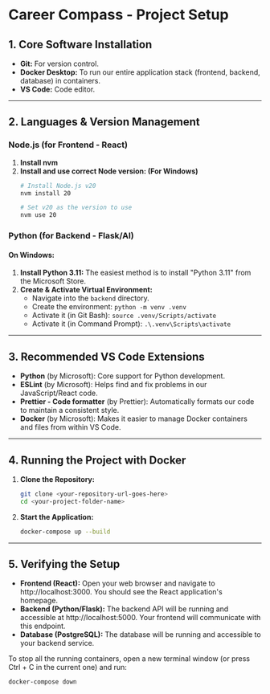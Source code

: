 # Career Compass - Project Setup

## 1. Core Software Installation

* **Git:** For version control.
* **Docker Desktop:** To run our entire application stack (frontend, backend, database) in containers. 
* **VS Code:** Code editor.

---

## 2. Languages & Version Management

### Node.js (for Frontend - React)

1. **Install nvm**
2. **Install and use correct Node version: (For Windows)**
    ```bash
    # Install Node.js v20
    nvm install 20

    # Set v20 as the version to use
    nvm use 20
    ```

### Python (for Backend - Flask/AI)

#### On Windows:

1.  **Install Python 3.11:** The easiest method is to install "Python 3.11" from the Microsoft Store.
2.  **Create & Activate Virtual Environment:**
    * Navigate into the `backend` directory.
    * Create the environment: `python -m venv .venv`
    * Activate it (in Git Bash): `source .venv/Scripts/activate`
    * Activate it (in Command Prompt): `.\.venv\Scripts\activate`

---

## 3. Recommended VS Code Extensions

* **Python** (by Microsoft): Core support for Python development.
* **ESLint** (by Microsoft): Helps find and fix problems in our JavaScript/React code.
* **Prettier - Code formatter** (by Prettier): Automatically formats our code to maintain a consistent style.
* **Docker** (by Microsoft): Makes it easier to manage Docker containers and files from within VS Code.

--- 

## 4. Running the Project with Docker

1. **Clone the Repository:**
    ```bash
    git clone <your-repository-url-goes-here>
    cd <your-project-folder-name>
    ```

2. **Start the Application:**
    ```bash
    docker-compose up --build
    ```

--- 

## 5. Verifying the Setup

* **Frontend (React):** Open your web browser and navigate to http://localhost:3000. You should see the React application's homepage.
* **Backend (Python/Flask):** The backend API will be running and accessible at http://localhost:5000. Your frontend will communicate with this endpoint.
* **Database (PostgreSQL):** The database will be running and accessible to your backend service.


To stop all the running containers, open a new terminal window (or press Ctrl + C in the current one) and run:
```bash
docker-compose down
```